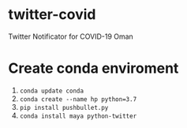 # twitter-covid
Twitter Notificator for COVID-19 Oman


# Create conda enviroment
1. `conda update conda`
2. `conda create --name hp python=3.7`
3. `pip install pushbullet.py`
4. `conda install maya python-twitter`
